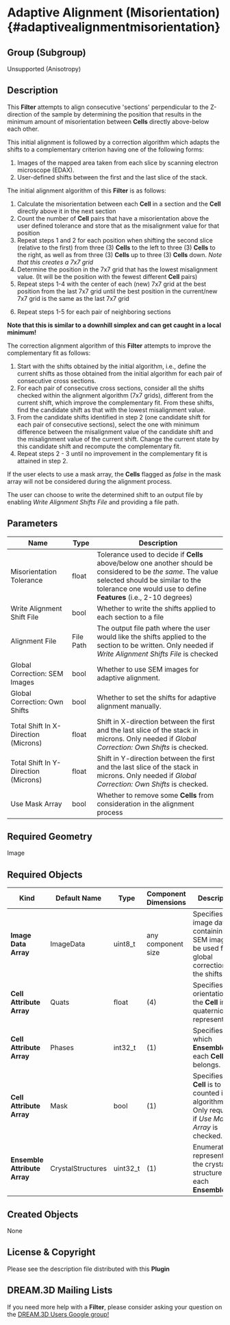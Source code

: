 Adaptive Alignment (Misorientation) {#adaptivealignmentmisorientation}
======

## Group (Subgroup) ##

Unsupported (Anisotropy)

## Description ##

This **Filter** attempts to align consecutive 'sections' perpendicular to the Z-direction of the sample by determining the position that results in the minimum amount of misorientation between **Cells** directly above-below each other.

This initial alignment is followed by a correction algorithm which adapts the shifts to a complementary criterion having one of the following forms:

1. Images of the mapped area taken from each slice by scanning electron microscope (EDAX).
2. User-defined shifts between the first and the last slice of the stack.

The initial alignment algorithm of this **Filter** is as follows:

1. Calculate the misorientation between each **Cell** in a section and the **Cell** directly above it in the next section  
2. Count the number of **Cell** pairs that have a misorientation above the user defined tolerance and store that as the misalignment value for that position
3. Repeat steps 1 and 2 for each position when shifting the second slice (relative to the first) from three (3) **Cells** to the left to three (3) **Cells** to the right, as well as from three (3) **Cells** up to three (3) **Cells** down. *Note that this creates a 7x7 grid*
4. Determine the position in the 7x7 grid that has the lowest misalignment value. (It will be the position with the fewest different **Cell** pairs)
5. Repeat steps 1-4 with the center of each (new) 7x7 grid at the best position from the last 7x7 grid until the best position in the current/new 7x7 grid is the same as the last 7x7 grid
6) Repeat steps 1-5 for each pair of neighboring sections

**Note that this is similar to a downhill simplex and can get caught in a local minimum!**

The correction alignment algorithm of this **Filter** attempts to improve the complementary fit as follows:

1. Start with the shifts obtained by the initial algorithm, i.e., define the current shifts as those obtained from the initial algorithm for each pair of consecutive cross sections.
2. For each pair of consecutive cross sections, consider all the shifts checked within the alignment algorithm (7x7 grids), different from the current shift, which improve the complementary fit. From these shifts, find the candidate shift as that with the lowest misalignment value. 
3. From the candidate shifts identified in step 2 (one candidate shift for each pair of consecutive sections), select the one with minimum difference between the misalignment value of the candidate shift and the misalignment value of the current shift. Change the current state by this candidate shift and recompute the complementary fit.
4. Repeat steps 2 - 3 until no improvement in the complementary fit is attained in step 2.

If the user elects to use a mask array, the **Cells** flagged as *false* in the mask array will not be considered during the alignment process.  

The user can choose to write the determined shift to an output file by enabling *Write Alignment Shifts File* and providing a file path.  


## Parameters ##

| Name | Type | Description |
|------|------| ----------- |
| Misorientation Tolerance | float | Tolerance used to decide if **Cells** above/below one another should be considered to be _the same_. The value selected should be similar to the tolerance one would use to define **Features** (i.e., 2-10 degrees) |
| Write Alignment Shift File | bool | Whether to write the shifts applied to each section to a file |
| Alignment File | File Path | The output file path where the user would like the shifts applied to the section to be written. Only needed if *Write Alignment Shifts File* is checked |
| Global Correction: SEM Images | bool | Whether to use SEM images for adaptive alignment. |
| Global Correction: Own Shifts | bool | Whether to set the shifts for adaptive alignment manually. |
| Total Shift In X-Direction (Microns) | float | Shift in X-direction between the first and the last slice of the stack in microns. Only needed if *Global Correction: Own Shifts* is checked. |
| Total Shift In Y-Direction (Microns) | float | Shift in Y-direction between the first and the last slice of the stack in microns. Only needed if *Global Correction: Own Shifts* is checked. |
| Use Mask Array | bool | Whether to remove some **Cells** from consideration in the alignment process |
 
## Required Geometry ##

Image 

## Required Objects ##

| Kind | Default Name | Type | Component Dimensions | Description |
|------|--------------|------|----------------------|-------------|
| **Image Data Array** | ImageData | uint8_t | any component size | Specifies image data containing the SEM images to be used for global correction of the shifts. |
| **Cell Attribute Array** | Quats | float | (4) | Specifies the orientation of the **Cell** in quaternion representation. |
| **Cell Attribute Array** | Phases | int32_t | (1) | Specifies to which **Ensemble** each **Cell** belongs. |
| **Cell Attribute Array** | Mask | bool | (1) | Specifies if the **Cell** is to be counted in the algorithm. Only required if *Use Mask Array* is checked. |
| **Ensemble Attribute Array** | CrystalStructures | uint32_t | (1) | Enumeration representing the crystal structure for each **Ensemble**. |

## Created Objects ##

None

## License & Copyright ##

Please see the description file distributed with this **Plugin**

## DREAM.3D Mailing Lists ##

If you need more help with a **Filter**, please consider asking your question on the [DREAM.3D Users Google group!](https://groups.google.com/forum/?hl=en#!forum/dream3d-users)



